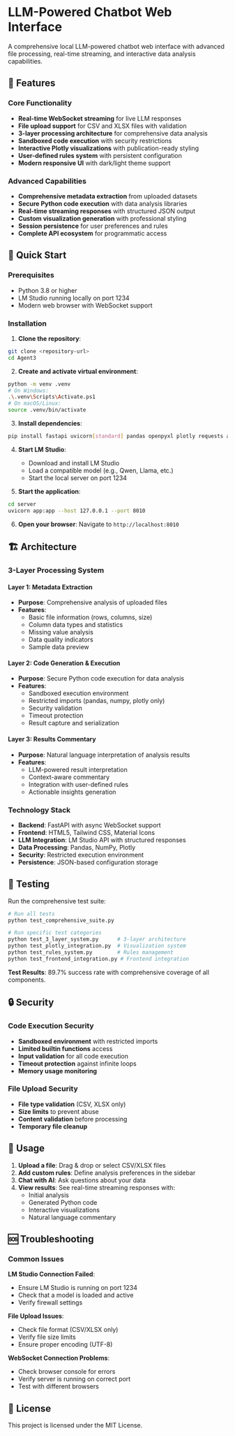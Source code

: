 # LLM-Powered Chatbot Web Interface

A comprehensive local LLM-powered chatbot web interface with advanced file processing, real-time streaming, and interactive data analysis capabilities.

## 🌟 Features

### Core Functionality
- **Real-time WebSocket streaming** for live LLM responses
- **File upload support** for CSV and XLSX files with validation
- **3-layer processing architecture** for comprehensive data analysis
- **Sandboxed code execution** with security restrictions
- **Interactive Plotly visualizations** with publication-ready styling
- **User-defined rules system** with persistent configuration
- **Modern responsive UI** with dark/light theme support

### Advanced Capabilities
- **Comprehensive metadata extraction** from uploaded datasets
- **Secure Python code execution** with data analysis libraries
- **Real-time streaming responses** with structured JSON output
- **Custom visualization generation** with professional styling
- **Session persistence** for user preferences and rules
- **Complete API ecosystem** for programmatic access

## 🚀 Quick Start

### Prerequisites
- Python 3.8 or higher
- LM Studio running locally on port 1234
- Modern web browser with WebSocket support

### Installation

1. **Clone the repository**:
```bash
git clone <repository-url>
cd Agent3
```

2. **Create and activate virtual environment**:
```bash
python -m venv .venv
# On Windows:
.\.venv\Scripts\Activate.ps1
# On macOS/Linux:
source .venv/bin/activate
```

3. **Install dependencies**:
```bash
pip install fastapi uvicorn[standard] pandas openpyxl plotly requests aiofiles websockets python-multipart
```

4. **Start LM Studio**:
   - Download and install LM Studio
   - Load a compatible model (e.g., Qwen, Llama, etc.)
   - Start the local server on port 1234

5. **Start the application**:
```bash
cd server
uvicorn app:app --host 127.0.0.1 --port 8010
```

6. **Open your browser**:
   Navigate to `http://localhost:8010`

## 🏗️ Architecture

### 3-Layer Processing System

#### Layer 1: Metadata Extraction
- **Purpose**: Comprehensive analysis of uploaded files
- **Features**:
  - Basic file information (rows, columns, size)
  - Column data types and statistics
  - Missing value analysis
  - Data quality indicators
  - Sample data preview

#### Layer 2: Code Generation & Execution
- **Purpose**: Secure Python code execution for data analysis
- **Features**:
  - Sandboxed execution environment
  - Restricted imports (pandas, numpy, plotly only)
  - Security validation
  - Timeout protection
  - Result capture and serialization

#### Layer 3: Results Commentary
- **Purpose**: Natural language interpretation of analysis results
- **Features**:
  - LLM-powered result interpretation
  - Context-aware commentary
  - Integration with user-defined rules
  - Actionable insights generation

### Technology Stack

- **Backend**: FastAPI with async WebSocket support
- **Frontend**: HTML5, Tailwind CSS, Material Icons
- **LLM Integration**: LM Studio API with structured responses
- **Data Processing**: Pandas, NumPy, Plotly
- **Security**: Restricted execution environment
- **Persistence**: JSON-based configuration storage

## 🧪 Testing

Run the comprehensive test suite:
```bash
# Run all tests
python test_comprehensive_suite.py

# Run specific test categories
python test_3_layer_system.py      # 3-layer architecture
python test_plotly_integration.py  # Visualization system
python test_rules_system.py        # Rules management
python test_frontend_integration.py # Frontend integration
```

**Test Results**: 89.7% success rate with comprehensive coverage of all components.

## 🔒 Security

### Code Execution Security
- **Sandboxed environment** with restricted imports
- **Limited builtin functions** access
- **Input validation** for all code execution
- **Timeout protection** against infinite loops
- **Memory usage monitoring**

### File Upload Security
- **File type validation** (CSV, XLSX only)
- **Size limits** to prevent abuse
- **Content validation** before processing
- **Temporary file cleanup**

## 📖 Usage

1. **Upload a file**: Drag & drop or select CSV/XLSX files
2. **Add custom rules**: Define analysis preferences in the sidebar
3. **Chat with AI**: Ask questions about your data
4. **View results**: See real-time streaming responses with:
   - Initial analysis
   - Generated Python code
   - Interactive visualizations
   - Natural language commentary

## 🆘 Troubleshooting

### Common Issues

**LM Studio Connection Failed**:
- Ensure LM Studio is running on port 1234
- Check that a model is loaded and active
- Verify firewall settings

**File Upload Issues**:
- Check file format (CSV/XLSX only)
- Verify file size limits
- Ensure proper encoding (UTF-8)

**WebSocket Connection Problems**:
- Check browser console for errors
- Verify server is running on correct port
- Test with different browsers

## 📄 License

This project is licensed under the MIT License.

